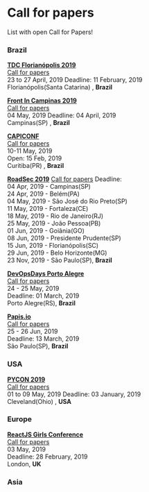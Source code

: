 # Call for papers

List with open Call for Papers!

### Brazil

[**TDC Florianópolis 2019**](http://www.thedevelopersconference.com.br/tdc/2019/index.html)  
[Call for papers](http://www.thedevelopersconference.com.br/tdc/2019/florianopolis/call4papers)  
23 to 27 April, 2019
Deadline: 11 February, 2019  
Florianópolis(Santa Catarina) , **Brazil**

[**Front In Campinas 2019**](https://frontincampinas.com.br/)  
[Call for papers](https://docs.google.com/forms/d/e/1FAIpQLSf45hsSqJOAxc0Ss82w1BFdLNPdPBdQl5DeGsfq77v562uZCQ/viewform)  
04 May, 2019
Deadline: 04 April, 2019  
Campinas(SP) , **Brazil**

[**CAPICONF**](http://capiconf.com/)  
[Call for papers](http://capiconf.com/)  
10-11 May, 2019  
Open: 15 Feb, 2019  
Curitiba(PR) , **Brazil**

[**RoadSec 2019**](https://roadsec.com.br/)
[Call for papers](https://roadsec.com.br/participe/)
Deadline:  
04 Apr, 2019 - Campinas(SP)  
24 Apr, 2019 - Belém(PA)  
04 May, 2019 - São José do Rio Preto(SP)  
11 May, 2019 - Fortaleza(CE)  
18 May, 2019 - Rio de Janeiro(RJ)  
25 May, 2019 - João Pessoa(PB)  
01 Jun, 2019 - Goiânia(GO)  
08 Jun, 2019 - Presidente Prudente(SP)  
15 Jun, 2019 - Florianópolis(SC)  
29 Jun, 2019 - Belo Horizonte(MG)  
23 Nov, 2019 - São Paulo(SP), **Brazil**

[**DevOpsDays Porto Alegre**](https://www.devopsdays.org/events/2019-porto-alegre/)  
[Call for papers](https://www.papercall.io/devopsdayspoa2019)  
24 - 25 May, 2019  
Deadline: 01 March, 2019  
Porto Alegre(RS), **Brazil**

[**Papis.io**](https://www.papis.io/)  
[Call for papers](http://cfp.papis.io/events/latam-2019)  
25 - 26 Jun, 2019  
Deadline: 13 March, 2019  
São Paulo(SP), **Brazil**

### USA

[**PYCON 2019**](https://us.pycon.org/2019/)  
[Call for papers](https://pycon.blogspot.com/2018/09/pycon-2019-call-for-proposals-is-open.html)  
01 to 09 May, 2019
Deadline: 03 January, 2019  
Cleveland(Ohio) , **USA**

### Europe

[**ReactJS Girls Conference**](https://reactjsgirls.com/)  
[Call for papers](https://yld.typeform.com/to/gfZ2jc)  
03 May, 2019  
Deadline: 28 February, 2019  
London, **UK**

### Asia
